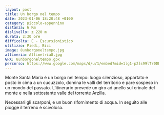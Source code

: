 ```yaml
---
layout: post
title: Un borgo nel tempo
date: 2023-01-06 18:20:48 +0100
category: piccolo-appennino
distanza: 6 Km
dislivello:	± 220 m
durata:	2:30 ore
difficolta:	E - Escursionistico
utilizzo: Piedi, Bici
image: 8unborgoneltempo.jpg
altimeria: Altimetria8.jpg
GPX: 8unborgoneltempo.gpx
percorso: https://www.google.com/maps/d/u/1/embed?mid=1lg1-pZls99lTr0DESlDsI293gZyzO1Y&ehbc=2E312F
---
```


Monte Santa Maria è un borgo nel tempo: luogo silenzioso, appartato e posto in cima a un cucuzzolo, domina le valli del territorio e pare sospeso in un mondo del passato. L’itinerario prevede un giro ad anello sul crinale del monte e nella sottostante valle del torrente Arzilla.

Necessari gli scarponi, e un buon rifornimento di acqua. In seguito alle piogge il terreno è scivoloso.